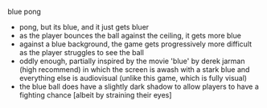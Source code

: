 blue pong
- pong, but its blue, and it just gets bluer
- as the player bounces the ball against the ceiling, it gets more blue
- against a blue background, the game gets progressively more difficult as the player struggles to see the ball
- oddly enough, partially inspired by the movie 'blue' by derek jarman (high recommend) in which the screen is awash with a stark blue and everything else is audiovisual (unlike this game, which is fully visual)
- the blue ball does have a slightly dark shadow to allow players to have a fighting chance [albeit by straining their eyes]
